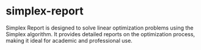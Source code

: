 # simplex-report
Simplex Report is designed to solve linear optimization problems using the Simplex algorithm. It provides detailed reports on the optimization process, making it ideal for academic and professional use.
